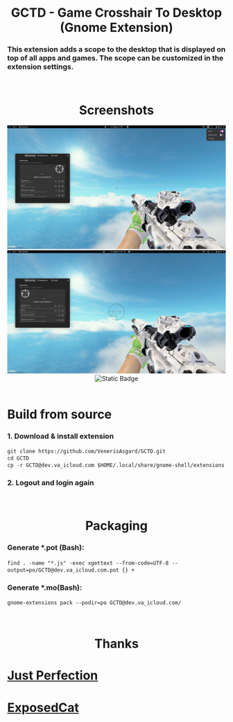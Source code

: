 
<h1 align="center">GCTD - Game Crosshair To Desktop (Gnome Extension)</h1>
<h3>This extension adds a scope to the desktop that is displayed on top of all apps and games. The scope can be customized in the extension settings.</h3>

<br>

<div align="center">
  <h1 align="center">Screenshots</h1>
  <div style="display: inline-block;">
  <img style="width:512px" src="./screenshots/1.png" alt="Screenshot_1">
  <img style="width:512px" src="./screenshots/2.png" alt="Screenshot_2">
  </div>
</div>
<div align="center">
  <img alt="Static Badge" src="https://img.shields.io/badge/Author_on-telegram-delicious?logo=Telegram&logoSize=auto&color=%2327a7e7&link=https%3A%2F%2Ft.me%2Fvenerisasgard">
</div>

<br>

<!--<h1>Installation</h1>-->
<!--<h2>GNOME website (recommended)</h2>-->
<!--<a href="https://extensions.gnome.org/extension/7853/game-crosshair-to-desktop/">-->
<!-- <div>Button SVG by Just Perfection developer https://extensions.gnome.org/accounts/profile/JustPerfection</div>-->
<!--<img src="./screenshots/download-from-ego.svg" height="80">-->
<!--</a>-->

<!--<br>-->

<h1>Build from source</h1>
<h3>1. Download & install extension</h3>
<pre language="bash">
<code>git clone https://github.com/VenerisAsgard/GCTD.git
cd GCTD
cp -r GCTD@dev.va_icloud.com $HOME/.local/share/gnome-shell/extensions
</code></pre>
<h3>2. Logout and login again</h3>

<br>

<h1 align="center">Packaging</h1>
<h3>Generate *.pot (Bash):</h3>
<pre language="bash">
<code>find . -name "*.js" -exec xgettext --from-code=UTF-8 --output=po/GCTD@dev.va_icloud.com.pot {} +</code>
</pre>
<h3>Generate *.mo(Bash):</h3>
<pre language="bash">
<code>gnome-extensions pack --podir=po GCTD@dev.va_icloud.com/</code>
</pre>

<br>

<h1 align="center">Thanks</h1>
<h1><a href="www.youtube.com/@jperfection">Just Perfection</a></h1>
<h1><a href="https://github.com/ExposedCat">ExposedCat</a></h1>
